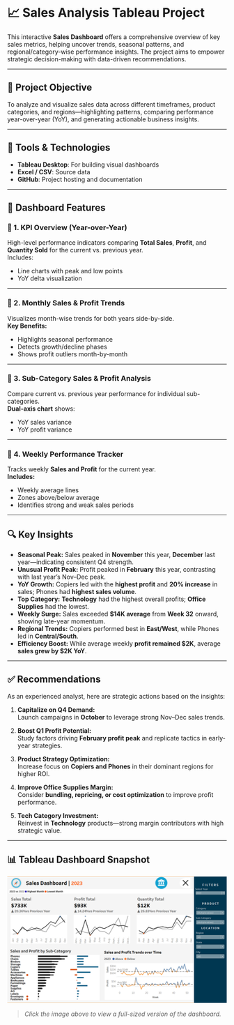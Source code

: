 # 📈 Sales Analysis Tableau Project

This interactive **Sales Dashboard** offers a comprehensive overview of key sales metrics, helping uncover trends, seasonal patterns, and regional/category-wise performance insights. The project aims to empower strategic decision-making with data-driven recommendations.

---

## 🎯 Project Objective

To analyze and visualize sales data across different timeframes, product categories, and regions—highlighting patterns, comparing performance year-over-year (YoY), and generating actionable business insights.

---

## 🧰 Tools & Technologies

- **Tableau Desktop**: For building visual dashboards  
- **Excel / CSV**: Source data  
- **GitHub**: Project hosting and documentation

---

## 📌 Dashboard Features

### 🔹 1. KPI Overview (Year-over-Year)
High-level performance indicators comparing **Total Sales**, **Profit**, and **Quantity Sold** for the current vs. previous year.  
Includes:
- Line charts with peak and low points
- YoY delta visualization

---

### 🔹 2. Monthly Sales & Profit Trends
Visualizes month-wise trends for both years side-by-side.  
**Key Benefits:**
- Highlights seasonal performance
- Detects growth/decline phases
- Shows profit outliers month-by-month

---

### 🔹 3. Sub-Category Sales & Profit Analysis
Compare current vs. previous year performance for individual sub-categories.  
**Dual-axis chart** shows:
- YoY sales variance
- YoY profit variance

---

### 🔹 4. Weekly Performance Tracker
Tracks weekly **Sales and Profit** for the current year.  
**Includes:**
- Weekly average lines
- Zones above/below average
- Identifies strong and weak sales periods

---

## 🔍 Key Insights

- **Seasonal Peak:** Sales peaked in **November** this year, **December** last year—indicating consistent Q4 strength.
- **Unusual Profit Peak:** Profit peaked in **February** this year, contrasting with last year’s Nov–Dec peak.
- **YoY Growth:** Copiers led with the **highest profit** and **20% increase** in sales; Phones had **highest sales volume**.
- **Top Category:** **Technology** had the highest overall profits; **Office Supplies** had the lowest.
- **Weekly Surge:** Sales exceeded **$14K average** from **Week 32** onward, showing late-year momentum.
- **Regional Trends:** Copiers performed best in **East/West**, while Phones led in **Central/South**.
- **Efficiency Boost:** While average weekly **profit remained $2K**, average **sales grew by $2K YoY**.

---

## ✅ Recommendations

As an experienced analyst, here are strategic actions based on the insights:

1. **Capitalize on Q4 Demand:**  
   Launch campaigns in **October** to leverage strong Nov–Dec sales trends.

2. **Boost Q1 Profit Potential:**  
   Study factors driving **February profit peak** and replicate tactics in early-year strategies.

3. **Product Strategy Optimization:**  
   Increase focus on **Copiers and Phones** in their dominant regions for higher ROI.

4. **Improve Office Supplies Margin:**  
   Consider **bundling, repricing, or cost optimization** to improve profit performance.

5. **Tech Category Investment:**  
   Reinvest in **Technology** products—strong margin contributors with high strategic value.

---

## 📊 Tableau Dashboard Snapshot

![Tableau Dashboard](https://github.com/ISHA301/Sales-Dashboard-Tableau-Project/blob/main/Tableau%20Sales%20Dashboard.png?raw=true)

> _Click the image above to view a full-sized version of the dashboard._




